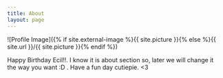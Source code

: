 ```yaml
---
title: About
layout: page
---
```

![Profile Image]({% if site.external-image %}{{ site.picture }}{% else %}{{ site.url }}/{{ site.picture }}{% endif %})

<p> Happy Birthday Ecil!!. I know it is about section so, later we will change it the way you want :D . Have a fun day cutiepie. <3</p>
